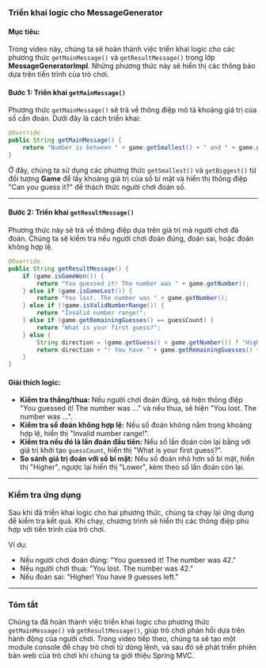 ### Triển khai logic cho MessageGenerator

#### Mục tiêu:
Trong video này, chúng ta sẽ hoàn thành việc triển khai logic cho các phương thức `getMainMessage()` và `getResultMessage()` trong lớp **MessageGeneratorImpl**. Những phương thức này sẽ hiển thị các thông báo dựa trên tiến trình của trò chơi.

#### **Bước 1: Triển khai `getMainMessage()`**

Phương thức `getMainMessage()` sẽ trả về thông điệp mô tả khoảng giá trị của số cần đoán. Dưới đây là cách triển khai:

```java
@Override
public String getMainMessage() {
    return "Number is between " + game.getSmallest() + " and " + game.getBiggest() + ". Can you guess it?";
}
```

Ở đây, chúng ta sử dụng các phương thức `getSmallest()` và `getBiggest()` từ đối tượng **Game** để lấy khoảng giá trị của số bí mật và hiển thị thông điệp "Can you guess it?" để thách thức người chơi đoán số.

---

#### **Bước 2: Triển khai `getResultMessage()`**

Phương thức này sẽ trả về thông điệp dựa trên giá trị mà người chơi đã đoán. Chúng ta sẽ kiểm tra nếu người chơi đoán đúng, đoán sai, hoặc đoán không hợp lệ.

```java
@Override
public String getResultMessage() {
    if (game.isGameWon()) {
        return "You guessed it! The number was " + game.getNumber();
    } else if (game.isGameLost()) {
        return "You lost. The number was " + game.getNumber();
    } else if (!game.isValidNumberRange()) {
        return "Invalid number range!";
    } else if (game.getRemainingGuesses() == guessCount) {
        return "What is your first guess?";
    } else {
        String direction = (game.getGuess() < game.getNumber()) ? "Higher" : "Lower";
        return direction + "! You have " + game.getRemainingGuesses() + " guesses left.";
    }
}
```

#### **Giải thích logic:**
- **Kiểm tra thắng/thua:** Nếu người chơi đoán đúng, sẽ hiện thông điệp "You guessed it! The number was ..." và nếu thua, sẽ hiện "You lost. The number was ...".
- **Kiểm tra số đoán không hợp lệ:** Nếu số đoán không nằm trong khoảng hợp lệ, hiển thị "Invalid number range!".
- **Kiểm tra nếu đó là lần đoán đầu tiên:** Nếu số lần đoán còn lại bằng với giá trị khởi tạo `guessCount`, hiển thị "What is your first guess?".
- **So sánh giá trị đoán với số bí mật:** Nếu số đoán nhỏ hơn số bí mật, hiển thị "Higher", ngược lại hiển thị "Lower", kèm theo số lần đoán còn lại.

---

### **Kiểm tra ứng dụng**

Sau khi đã triển khai logic cho hai phương thức, chúng ta chạy lại ứng dụng để kiểm tra kết quả. Khi chạy, chương trình sẽ hiển thị các thông điệp phù hợp với tiến trình của trò chơi.

Ví dụ:
- Nếu người chơi đoán đúng: "You guessed it! The number was 42."
- Nếu người chơi thua: "You lost. The number was 42."
- Nếu đoán sai: "Higher! You have 9 guesses left."

---

### **Tóm tắt**

Chúng ta đã hoàn thành việc triển khai logic cho phương thức `getMainMessage()` và `getResultMessage()`, giúp trò chơi phản hồi dựa trên hành động của người chơi. Trong video tiếp theo, chúng ta sẽ tạo một module console để chạy trò chơi từ dòng lệnh, và sau đó sẽ phát triển phiên bản web của trò chơi khi chúng ta giới thiệu Spring MVC.

